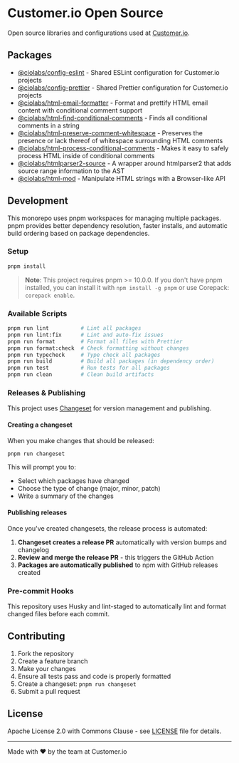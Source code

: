 # Customer.io Open Source

Open source libraries and configurations used at [Customer.io](https://customer.io).

## Packages

- [@ciolabs/config-eslint](./packages/config-eslint) - Shared ESLint configuration for Customer.io projects
- [@ciolabs/config-prettier](./packages/config-prettier) - Shared Prettier configuration for Customer.io projects
- [@ciolabs/html-email-formatter](./packages/html-email-formatter) - Format and prettify HTML email content with conditional comment support
- [@ciolabs/html-find-conditional-comments](./packages/html-find-conditional-comments) - Finds all conditional comments in a string
- [@ciolabs/html-preserve-comment-whitespace](./packages/html-preserve-comment-whitespace) - Preserves the presence or lack thereof of whitespace surrounding HTML comments
- [@ciolabs/html-process-conditional-comments](./packages/html-process-conditional-comments) - Makes it easy to safely process HTML inside of conditional comments
- [@ciolabs/htmlparser2-source](./packages/htmlparser2-source) - A wrapper around htmlparser2 that adds source range information to the AST
- [@ciolabs/html-mod](./packages/html-mod) - Manipulate HTML strings with a Browser-like API

## Development

This monorepo uses pnpm workspaces for managing multiple packages. pnpm provides better dependency resolution, faster installs, and automatic build ordering based on package dependencies.

### Setup

```bash
pnpm install
```

> **Note**: This project requires pnpm >= 10.0.0. If you don't have pnpm installed, you can install it with `npm install -g pnpm` or use Corepack: `corepack enable`.

### Available Scripts

```bash
pnpm run lint          # Lint all packages
pnpm run lint:fix      # Lint and auto-fix issues
pnpm run format        # Format all files with Prettier
pnpm run format:check  # Check formatting without changes
pnpm run typecheck     # Type check all packages
pnpm run build         # Build all packages (in dependency order)
pnpm run test          # Run tests for all packages
pnpm run clean         # Clean build artifacts
```

### Releases & Publishing

This project uses [Changeset](https://github.com/changesets/changesets) for version management and publishing.

#### Creating a changeset

When you make changes that should be released:

```bash
pnpm run changeset
```

This will prompt you to:

- Select which packages have changed
- Choose the type of change (major, minor, patch)
- Write a summary of the changes

#### Publishing releases

Once you've created changesets, the release process is automated:

1. **Changeset creates a release PR** automatically with version bumps and changelog
2. **Review and merge the release PR** - this triggers the GitHub Action
3. **Packages are automatically published** to npm with GitHub releases created

### Pre-commit Hooks

This repository uses Husky and lint-staged to automatically lint and format changed files before each commit.

## Contributing

1. Fork the repository
2. Create a feature branch
3. Make your changes
4. Ensure all tests pass and code is properly formatted
5. Create a changeset: `pnpm run changeset`
6. Submit a pull request

## License

Apache License 2.0 with Commons Clause - see [LICENSE](./LICENSE) file for details.

---

Made with ❤️ by the team at Customer.io
